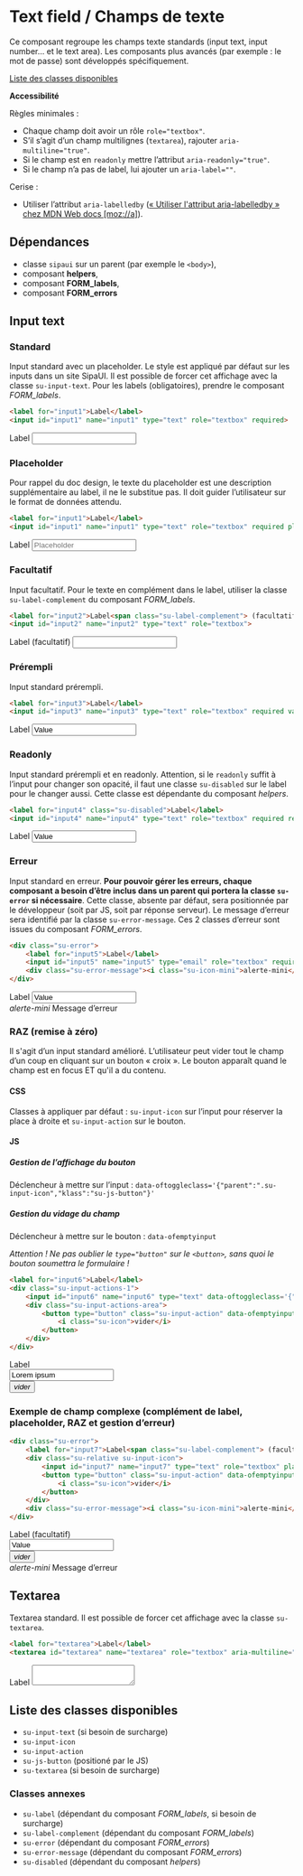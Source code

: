 # Text field / Champs de texte

Ce composant regroupe les champs texte standards (input text, input number… et le text area). Les composants plus avancés (par exemple&nbsp;: le mot de passe) sont développés spécifiquement.

<a href="#liste-classes" target="_self" class="link-button">Liste des classes disponibles</a>

**Accessibilité**

Règles minimales&nbsp;:
- Chaque champ doit avoir un rôle `role="textbox"`.
- S’il s’agit d’un champ multilignes (`textarea`), rajouter `aria-multiline="true"`.
- Si le champ est en `readonly` mettre l’attribut `aria-readonly="true"`.
- Si le champ n’a pas de label, lui ajouter un `aria-label=""`.

Cerise&nbsp;:
- Utiliser l’attribut `aria-labelledby` (<a href="https://developer.mozilla.org/fr/docs/Accessibilité/ARIA/Techniques_ARIA/Utiliser_l_attribut_aria-labelledby" target="_blank" rel="noopener">«&nbsp;Utiliser l'attribut aria-labelledby&nbsp;» chez MDN Web docs [moz://a]</a>).

<div class="alerte">

## Dépendances
- classe `sipaui` sur un parent (par exemple le `<body>`),
- composant **helpers**,
- composant **FORM_labels**,
- composant **FORM_errors**

</div>

<!-- STORY -->

## Input text


### Standard
Input standard avec un placeholder. Le style est appliqué par défaut sur les inputs dans un site SipaUI. Il est possible de forcer cet affichage avec la classe `su-input-text`. Pour les labels (obligatoires), prendre le composant *FORM_labels*.

```html
<label for="input1">Label</label>
<input id="input1" name="input1" type="text" role="textbox" required>
```
<div class="sipaui">
	<label for="input1">Label</label>
	<input id="input1" name="input1" type="text" role="textbox" required>
</div>

### Placeholder
Pour rappel du doc design, le texte du placeholder est une description supplémentaire au label, il ne le substitue pas. Il doit guider l’utilisateur sur le format de données attendu.

```html
<label for="input1">Label</label>
<input id="input1" name="input1" type="text" role="textbox" required placeholder="Placeholder">
```
<div class="sipaui">
	<label for="input1">Label</label>
	<input id="input1" name="input1" type="text" role="textbox" required placeholder="Placeholder">
</div>

### Facultatif
Input facultatif. Pour le texte en complément dans le label, utiliser la classe `su-label-complement` du composant *FORM_labels*.
```html
<label for="input2">Label<span class="su-label-complement"> (facultatif)</span></label>
<input id="input2" name="input2" type="text" role="textbox">
```
<div class="sipaui">
	<label for="input2">Label<span class="su-label-complement"> (facultatif)</span></label>
	<input id="input2" name="input2" type="text" role="textbox">
</div>

### Prérempli
Input standard prérempli.
```html
<label for="input3">Label</label>
<input id="input3" name="input3" type="text" role="textbox" required value="Value">
```
<div class="sipaui">
	<label for="input3">Label</label>
	<input id="input3" name="input3" type="text" role="textbox" required value="Value">
</div>

### Readonly
Input standard prérempli et en readonly. Attention, si le `readonly` suffit à l’input pour changer son opacité, il faut une classe `su-disabled` sur le label pour le changer aussi. Cette classe est dépendante du composant *helpers*.
```html
<label for="input4" class="su-disabled">Label</label>
<input id="input4" name="input4" type="text" role="textbox" required readonly aria-readonly="true" value="Value">
```
<div class="sipaui">
	<label for="input4" class="su-disabled">Label</label>
	<input id="input4" name="input4" type="text" role="textbox" required readonly aria-readonly="true" value="Value">
</div>

### Erreur
Input standard en erreur. **Pour pouvoir gérer les erreurs, chaque composant a besoin d’être inclus dans un parent qui portera la classe `su-error` si nécessaire**. Cette classe, absente par défaut, sera positionnée par le développeur (soit par JS, soit par réponse serveur). Le message d’erreur sera identifié par la classe `su-error-message`. Ces 2 classes d’erreur sont issues du composant *FORM_errors*.

```html
<div class="su-error">
	<label for="input5">Label</label>
	<input id="input5" name="input5" type="email" role="textbox" required value="Value">
	<div class="su-error-message"><i class="su-icon-mini">alerte-mini</i> Message d’erreur</div>
</div>
```
<div class="sipaui">
	<div class="su-error">
		<label for="input5">Label</label>
		<input id="input5" name="input5" type="email" role="textbox" required value="Value">
		<div class="su-error-message"><i class="su-icon-mini">alerte-mini</i> Message d’erreur</div>
	</div>
</div>

### RAZ (remise à zéro)

Il s'agit d’un input standard amélioré. L’utilisateur peut vider tout le champ d’un coup en cliquant sur un bouton «&nbsp;croix&nbsp;». Le bouton apparaît quand le champ est en focus ET qu'il a du contenu.

#### CSS
Classes à appliquer par défaut&nbsp;: `su-input-icon` sur l’input pour réserver la place à droite et `su-input-action` sur le bouton.

#### JS

##### Gestion de l’affichage du bouton
Déclencheur à mettre sur l’input&nbsp;: `data-oftoggleclass='{"parent":".su-input-icon","klass":"su-js-button"}'`

##### Gestion du vidage du champ
Déclencheur à mettre sur le bouton&nbsp;: `data-ofemptyinput`

*Attention&nbsp;! Ne pas oublier le `type="button"` sur le `<button>`, sans quoi le bouton soumettra le formulaire&nbsp;!*

```html
<label for="input6">Label</label>
<div class="su-input-actions-1">
	<input id="input6" name="input6" type="text" data-oftoggleclass='{"parent":".su-input-actions-1","klass":"su-js-show"}' role="textbox" required required value="Lorem ipsum">
	<div class="su-input-actions-area">
		<button type="button" class="su-input-action" data-ofemptyinput>
			<i class="su-icon">vider</i>
		</button>
	</div>
</div>
```

<div class="sipaui">
	<label for="input6">Label</label>
	<div class="su-input-actions-1">
		<input id="input6" name="input6" type="text" data-oftoggleclass='{"parent":".su-input-actions-1","klass":"su-js-show"}' role="textbox" required required value="Lorem ipsum">
		<div class="su-input-actions-area">
			<button type="button" class="su-input-action" data-ofemptyinput>
				<i class="su-icon">vider</i>
			</button>
		</div>
	</div>
</div>


### Exemple de champ complexe (complément de label, placeholder, RAZ et gestion d’erreur)

```html
<div class="su-error">
	<label for="input7">Label<span class="su-label-complement"> (facultatif)</span></label>
	<div class="su-relative su-input-icon">
		<input id="input7" name="input7" type="text" role="textbox" placeholder="Placeholder" data-oftoggleclass='{"parent":".su-input-icon","klass":"su-js-button"}' required value="Value">
		<button type="button" class="su-input-action" data-ofemptyinput>
			<i class="su-icon">vider</i>
		</button>
	</div>
	<div class="su-error-message"><i class="su-icon-mini">alerte-mini</i> Message d’erreur</div>
</div>
```
<div class="sipaui">
	<div class="su-error">
		<label for="input7">Label<span class="su-label-complement"> (facultatif)</span></label>
		<div class="su-input-actions-1">
			<input id="input7" name="input7" type="text" role="textbox" placeholder="Placeholder" data-oftoggleclass='{"parent":".su-input-actions-1","klass":"su-js-show"}' required value="Value">
			<div class="su-input-actions-area">
				<button type="button" class="su-input-action" data-ofemptyinput>
					<i class="su-icon">vider</i>
				</button>
			</div>
		</div>
		<div class="su-error-message"><i class="su-icon-mini">alerte-mini</i> Message d’erreur</div>
	</div>
</div>

## Textarea
Textarea standard. Il est possible de forcer cet affichage avec la classe `su-textarea`.
```html
<label for="textarea">Label</label>
<textarea id="textarea" name="textarea" role="textbox" aria-multiline="true" required></textarea>
```
<div class="sipaui">
	<label for="textarea">Label</label>
	<textarea id="textarea" required></textarea>
</div>

<div id="liste-classes">

## Liste des classes disponibles
- `su-input-text` (si besoin de surcharge)
- `su-input-icon`
- `su-input-action`
- `su-js-button` (positioné par le JS)
- `su-textarea` (si besoin de surcharge)

### Classes annexes
- `su-label` (dépendant du composant *FORM_labels*, si besoin de surcharge)
- `su-label-complement` (dépendant du composant *FORM_labels*)
- `su-error` (dépendant du composant *FORM_errors*)
- `su-error-message` (dépendant du composant *FORM_errors*)
- `su-disabled` (dépendant du composant *helpers*)

</div>
